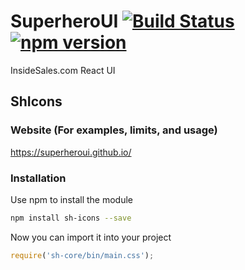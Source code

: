 # SuperheroUI [![Build Status](https://travis-ci.org/SuperheroUI/shIcons.svg?branch=master)](https://travis-ci.org/SuperheroUI/shIcons) [![npm version](https://badge.fury.io/js/sh-icons.svg)](https://badge.fury.io/js/sh-icons)
InsideSales.com React UI

## ShIcons

### Website (For examples, limits, and usage)
https://superheroui.github.io/

### Installation
Use npm to install the module
```sh
npm install sh-icons --save
```

Now you can import it into your project
```js
require('sh-core/bin/main.css');
```
